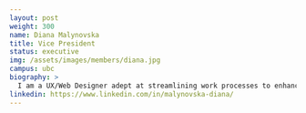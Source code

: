 ```yaml
---
layout: post
weight: 300
name: Diana Malynovska
title: Vice President
status: executive
img: /assets/images/members/diana.jpg
campus: ubc
biography: >
  I am a UX/Web Designer adept at streamlining work processes to enhance user experiences and deliver captivating, user-friendly products that are engaging and intuitive to use. I am passionate about fostering meaningful connections between science and business students, recognizing the potential that collaboration between these disciplines holds for driving innovation and translating scientific discoveries into impactful ventures.
linkedin: https://www.linkedin.com/in/malynovska-diana/
---
```

